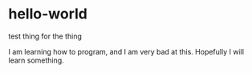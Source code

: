 # hello-world
test thing for the thing

I am learning how to program, and I am very bad at this. Hopefully I will learn something.
